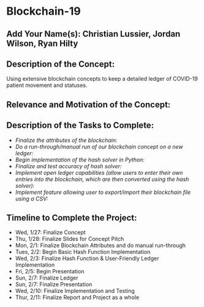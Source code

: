 # Blockchain-19

## Add Your Name(s): Christian Lussier, Jordan Wilson, Ryan Hilty

## Description of the Concept:
Using extensive blockchain concepts to keep a detailed ledger of COVID-19 patient movement and statuses.

## Relevance and Motivation of the Concept:

## Description of the Tasks to Complete:

- *Finalize the attributes of the blockchain:*
- *Do a run-through/manual run of our blockchain concept on a new ledger:*
- *Begin implementation of the hash solver in Python:*
- *Finalize and test accuracy of hash solver:*
- *Implement open ledger capabilities (allow users to enter their own entries into the blockchain, which are then converted using the hash solver):*
- *Implement feature allowing user to export/import their blockchain file using a CSV:*

## Timeline to Complete the Project:

- Wed, 1/27: Finalize Concept
- Thu, 1/28: Finalize Slides for Concept Pitch
- Mon, 2/1: Finalize Blockchain Attributes and do manual run-through
- Tues, 2/2: Begin Basic Hash Function Implementation
- Wed, 2/3: Finalize Hash Function & User-Friendly Ledger Implementation
- Fri, 2/5: Begin Presentation
- Sun, 2/7: Finalize Ledger
- Sun, 2/7: Finalize Presentation
- Wed, 2/10: Finalize Implementation and Testing
- Thur, 2/11: Finalize Report and Project as a whole
